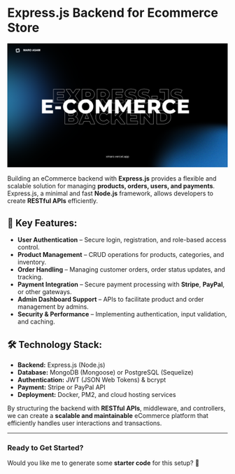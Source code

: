 # Express.js Backend for Ecommerce Store

![Ecommerce API](./md/readme.png)

Building an eCommerce backend with **Express.js** provides a flexible and scalable solution for managing **products, orders, users, and payments**. Express.js, a minimal and fast **Node.js** framework, allows developers to create **RESTful APIs** efficiently.

## 🚀 Key Features:
- **User Authentication** – Secure login, registration, and role-based access control.
- **Product Management** – CRUD operations for products, categories, and inventory.
- **Order Handling** – Managing customer orders, order status updates, and tracking.
- **Payment Integration** – Secure payment processing with **Stripe**, **PayPal**, or other gateways.
- **Admin Dashboard Support** – APIs to facilitate product and order management by admins.
- **Security & Performance** – Implementing authentication, input validation, and caching.

## 🛠 Technology Stack:
- **Backend:** Express.js (Node.js)
- **Database:** MongoDB (Mongoose) or PostgreSQL (Sequelize)
- **Authentication:** JWT (JSON Web Tokens) & bcrypt
- **Payment:** Stripe or PayPal API
- **Deployment:** Docker, PM2, and cloud hosting services

By structuring the backend with **RESTful APIs**, middleware, and controllers, we can create a **scalable and maintainable** eCommerce platform that efficiently handles user interactions and transactions.

---

### Ready to Get Started?  
Would you like me to generate some **starter code** for this setup? 🚀
